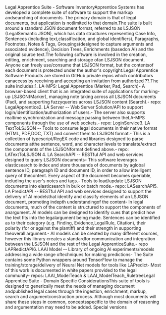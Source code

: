 Legal Apprentice Suite - Software InventoryApprentice Systems has developed a complete suite of software to support the markup andsearching of documents. The primary domain is that of legal documents, but application is notlimited to that domain.The suite is built around a standard JSON document format, referred to as LSJSON (LegalSemantic JSON), which has data structures representing Case Info, Sentences (including text,classification, and global identifiers), Paragraphs, Footnotes, Notes & Tags, Groupings(designed to capture arguments and associated evidence), Decision Trees, Enrichments (basedon AI) and the original source text.The following software is involved in the creation, editing, enrichment, searching and storage ofan LSJSON document.  Anyone can freely use/consume that LSJSON format, but the contentsof each document is protected under the author's copyright.Legal Apprentice Software Products are stored in GitHub private repos which contributors canaccess by receiving and accepting an invitation from authorized ??.The suite includes:1. LA-MPS: Legal Apprentice (Marker, Pad, Search)- A browser-based client that is an integrated suite of applications for marking-up LSJSON(Marker), managing note taking across all LSJSON documents (Pad), and supporting fuzzyqueries across LSJSON content (Search).- repo: LegalApprentice2. LA Server -- Web Server Solution/API to support login/identification/authorization of users.- The server also supports realtime synchronization and message passing between theLA-MPS components through the use of web sockets.- repo: LoginService3. LA TextToLSJSON -- Tools to consume legal documents in their native format (HTML, PDF,DOC, TXT) and convert them to LSJSON format.- This is a collection of typescript/RegEX code and libraries designed to parse documents atthe sentence, word, and character levels to translate/extract the components of the LSJSONformat defined above.- repo: LATextToLSJSON
4. LA SearchAPI -- RESTful API and web services designed to query LSJSON documents- This software leverages elasticsearch to index and store thousands of documents by aglobal sentence ID, paragraph ID and document ID, in order to allow intelligent query of thecontent. Every aspect of the document becomes queriable, including the user's notes and tags.- Tools to load/update LSJSON documents into elasticsearch in bulk or batch mode.- repo: LASearchAPI5. LA PredictAPI -- RESTful API and web services designed to support the delivery of AI modelsthat identify and classify elements of an LSJSON document, promoting indepth understandingof the content- In legal documents, much of the content is structured to support the components of anargument.  AI models can be designed to identify cues that predict how the text fits into the legalargument being made.  Sentences can be identified as to their category (e.g. Finding, Evidence,LegalRule, Citation), their polarity (for or against the plantiff) and their strength in supporting theoverall argument.- AI models can be created by many different sources, however this library creates a standardfor communication and integration between the LSJSON and the rest of the Legal ApprenticeSuite.- repo LAPRedictAPI6. LAAI Model -- Library of ongoing AI experiments/models addressing a wide range oftechniques for making predictions- The Suite contains some Python wrappers around TensorFlow to manage the training/storage/delivery of Neural Net models for tools like LAPredict- Most of this work is documented in white papers provided to the legal community- repos: LAAI_ModelTeach  & LAAI_ModelTeach_RuletreeLegal Apprentice Suite - Domain Specific ConsiderationsThis suite of tools is designed to generically meet the needs of managing document andpublished legal cases through the ingestion, enrichment, markup, search and argumentconstruction process.  Although most documents will share these steps in common, conceptsspecific to the domain of reasoning and argumentation may need to be added. Special versions
